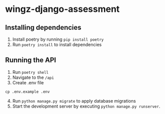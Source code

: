 # wingz-django-assessment

## Installing dependencies

1. Install poetry by running `pip install poetry`
2. Run `poetry install` to install dependencies

## Running the API

1. Run `poetry shell`
2. Navigate to the `/api`
3. Create .env file

```shell
cp .env.example .env
```

4. Run `python manage.py migrate` to apply database migrations
5. Start the development server by executing `python manage.py runserver`.